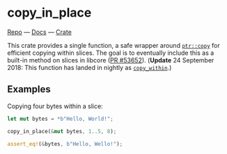 # copy_in_place

[Repo](https://github.com/oconnor663/copy_in_place) —
[Docs](https://docs.rs/copy_in_place) —
[Crate](https://crates.io/crates/copy_in_place)

This crate provides a single function, a safe wrapper around [`ptr::copy`]
for efficient copying within slices. The goal is to eventually include this
as a built-in method on slices in libcore ([PR #53652]). (**Update** 24
September 2018: This function has landed in nightly as
[`copy_within`](https://doc.rust-lang.org/nightly/std/primitive.slice.html#method.copy_within).)

## Examples

Copying four bytes within a slice:

```rust
let mut bytes = *b"Hello, World!";

copy_in_place(&mut bytes, 1..5, 8);

assert_eq!(&bytes, b"Hello, Wello!");
```

[`ptr::copy`]: https://doc.rust-lang.org/std/ptr/fn.copy.html
[PR #53652]: https://github.com/rust-lang/rust/pull/53652
